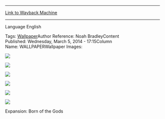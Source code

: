 
---
[Link to Wayback Machine](https://web.archive.org/web/20150322103611/http://magic.wizards.com/en/articles/wallpapers/drown-sorrow)

[_metadata_:generator]:- "Drupal 7 (http://drupal.org)"
[_metadata_:node]:- "231071"
[_metadata_:source]:- "article"
[_metadata_:title]:- "Drown in Sorrow"
[_metadata_:wayback_capture_timestamp]:- "2015-03-22 10:36:11"
[_metadata_:wayback_raw_url]:- "https://web.archive.org/web/20150322103611id_/http://magic.wizards.com/en/articles/wallpapers/drown-sorrow"
[_metadata_:wayback_url]:- "http://magic.wizards.com/en/articles/wallpapers/drown-sorrow"
---






Language 
 English

Tags: [Wallpaper](/en/tags/wallpaper)Author Reference: Noah BradleyContent Published: Wednesday, March 5, 2014 - 17:15Column Name: WALLPAPERWallpaper Images: 

[![](https://media.magic.wizards.com/styles/large/public/images/wallpaper/DrowninSorrow_BNG_2560x1600_Wallpaper.jpg)](http://magic.wizards.com/sites/mtg/files/images/wallpaper/DrowninSorrow_BNG_2560x1600_Wallpaper.jpg) 



[![](https://media.magic.wizards.com/styles/large/public/images/wallpaper/DrowninSorrow_BNG_1920x1080_Wallpaper.jpg)](http://magic.wizards.com/sites/mtg/files/images/wallpaper/DrowninSorrow_BNG_1920x1080_Wallpaper.jpg) 



[![](https://media.magic.wizards.com/styles/large/public/images/wallpaper/DrowninSorrow_BNG_1280x960_Wallpaper.jpg)](http://magic.wizards.com/sites/mtg/files/images/wallpaper/DrowninSorrow_BNG_1280x960_Wallpaper.jpg) 



[![](https://media.magic.wizards.com/styles/large/public/images/wallpaper/DrowninSorrow_BNG_iPhone_Wallpaper.jpg)](http://magic.wizards.com/sites/mtg/files/images/wallpaper/DrowninSorrow_BNG_iPhone_Wallpaper.jpg) 



[![](https://media.magic.wizards.com/styles/large/public/images/wallpaper/DrowninSorrow_BNG_iPad_Wallpaper.jpg)](http://magic.wizards.com/sites/mtg/files/images/wallpaper/DrowninSorrow_BNG_iPad_Wallpaper.jpg) 



[![](https://media.magic.wizards.com/styles/large/public/images/wallpaper/DrowninSorrow_BNG_Facebook_Wallpaper.jpg)](http://magic.wizards.com/sites/mtg/files/images/wallpaper/DrowninSorrow_BNG_Facebook_Wallpaper.jpg) 

Expansion: Born of the Gods  

 
